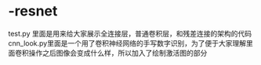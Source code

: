 # -resnet
test.py 里面是用来给大家展示全连接层，普通卷积层，和残差连接的架构的代码
cnn_look.py里面是一个用了卷积神经网络的手写数字识别，为了便于大家理解里面卷积操作之后图像会变成什么样，所以加入了绘制激活图的部分
